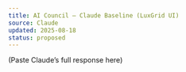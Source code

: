 ```yaml
---
title: AI Council — Claude Baseline (LuxGrid UI)
source: Claude
updated: 2025-08-18
status: proposed
---
```


<!-- BEGIN CLAUDE OUTPUT -->
(Paste Claude’s full response here)
<!-- END CLAUDE OUTPUT -->
